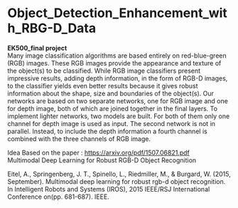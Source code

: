 # Object_Detection_Enhancement_with_RBG-D_Data
**EK500_final  project**
<br>
Many image classification algorithms are based entirely on red-blue-green (RGB) images. These RGB images provide the appearance and texture of the object(s) to be classified. While RGB image classifiers present impressive results, adding depth information, in the form of RGB-D images, to the classifier yields even better results because it gives robust information about the shape, size and boundaries of the object(s). Our networks are based on  two separate networks, one for RGB image and one for depth image, both of which are joined together in the final layers.
To implement lighter networks, two models are built. For both of them only one channel for depth image is used as input.   The second network is not in parallel.  Instead, to include the depth information a fourth channel is combined with the three channels of RGB image.

Idea Based on the paper : https://arxiv.org/pdf/1507.06821.pdf
<br>
Multimodal Deep Learning for Robust RGB-D Object Recognition

Eitel, A., Springenberg, J. T., Spinello, L., Riedmiller, M., & Burgard, W. (2015, September). Multimodal deep learning for robust rgb-d object recognition. In Intelligent Robots and Systems (IROS), 2015 IEEE/RSJ International Conference on(pp. 681-687). IEEE.
